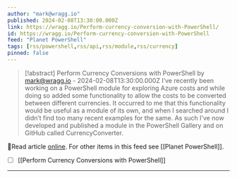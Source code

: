 ```yaml
---
author: "mark@wragg.io"
published: 2024-02-08T13:30:00.000Z
link: https://wragg.io/Perform-currency-conversion-with-PowerShell/
id: https://wragg.io/Perform-currency-conversion-with-PowerShell
feed: "Planet PowerShell"
tags: [rss/powershell,rss/api,rss/module,rss/currency]
pinned: false
---
```

> [!abstract] Perform Currency Conversions with PowerShell by mark@wragg.io - 2024-02-08T13:30:00.000Z
> I’ve recently been working on a PowerShell module for exploring Azure costs and while doing so added some functionality to allow the costs to be converted between different currencies. It occurred to me that this functionality would be useful as a module of its own, and when I searched around I didn’t find too many recent examples for the same. As such I’ve now developed and published a module in the PowerShell Gallery and on GitHub called CurrencyConverter.

🔗Read article [online](https://wragg.io/Perform-currency-conversion-with-PowerShell/). For other items in this feed see [[Planet PowerShell]].

- [ ] [[Perform Currency Conversions with PowerShell]]
- - -

